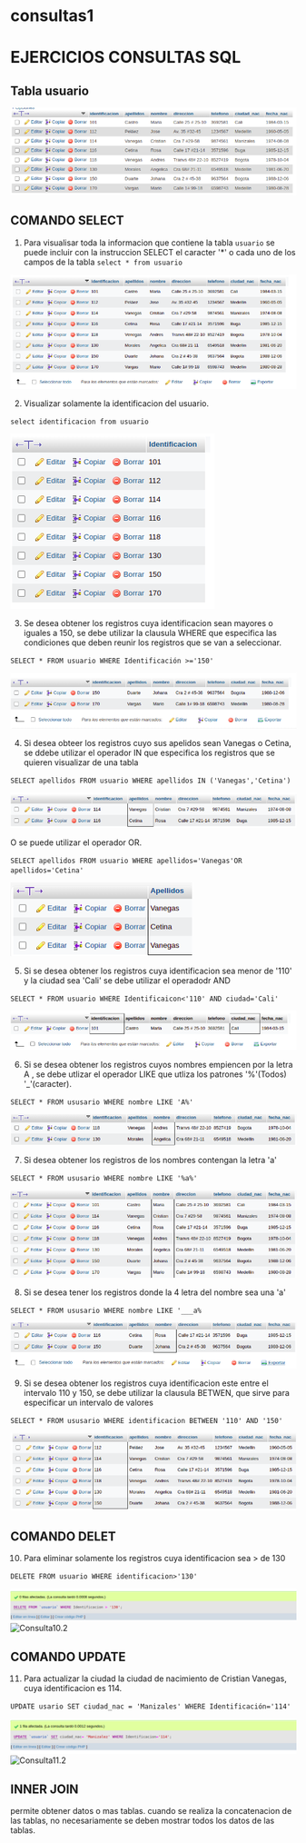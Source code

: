 # consultas1

#  EJERCICIOS CONSULTAS SQL

## Tabla usuario

![tabla usuario](img/tabla_usuario.png "Tabla usuario")

## COMANDO SELECT

1. Para visualisar toda la informacion que contiene la tabla `usuario` se puede incluir con la instruccion SELECT el caracter '*' o cada uno de los campos de la tabla
`select * from usuario` 

![Consulta1](img/Consulta1.png "Consulta1")

2. Visualizar solamente la identificacion del usuario.

`select identificacion from usuario`

![Consulta2](img/consulta2.png "Consulta2")

3. Se desea obtener los registros cuya identificacion sean mayores o iguales a 150, se debe utilizar la clausula WHERE que especifica las condiciones que deben reunir los registros que se van a seleccionar.

`SELECT * FROM usuario WHERE Identificación >='150'`

![consulta3](img/consulta3.png)

4. Si desea obteer los registros cuyo sus apelidos sean Vanegas o Cetina, se ddebe utilizar el operador IN que especifica los registros que se quieren visualizar de una tabla

`SELECT apellidos FROM usuario WHERE apellidos IN ('Vanegas','Cetina')`

![consulta4](img/consulta4.png)

O se puede utilizar el operador OR.

`SELECT apellidos FROM usuario WHERE apellidos='Vanegas'OR apellidos='Cetina'`

![consulta4.1](img/consulta4.1.png)

5. Si se desea obtener los registros cuya identificacion sea menor de '110' y la ciudad sea 'Cali' se debe utilizar el operadodr AND

`SELECT * FROM usuario WHERE Identificaicon<'110' AND ciudad='Cali'`

![Consulta5](img/Consulta5.png "Consulta5")

6. Si se desea obtener los registros cuyos nombres  empiencen por la letra A , se debe utlizar el operador LIKE que utliza los patrones '%'(Todos) '_'(caracter).

`SELECT * FROM ususario WHERE nombre LIKE 'A%'`

![Consulta6](img/Consulta6.png "Consulta6")

7. Si desea obtener los registros de los nombres contengan la letra 'a'

`SELECT * FROM ususario WHERE nombre LIKE '%a%'`

![Consulta7](img/Consulta7.png "Consulta7")

8. Si se desea tener los registros donde la 4 letra del nombre sea una 'a' 

`SELECT * FROM ususario WHERE nombre LIKE '___a%`

![Consulta8](img/Consulta8.png "Consulta8")

9. Si se desea obtener los registros cuya identificacion este entre el intervalo 110 y 150, se debe utilizar la clausula BETWEN, que sirve para especificar un intervalo de valores 

`SELECT * FROM ususario WHERE identificacion BETWEEN '110' AND '150'`

![Consulta9](img/Consulta9.png "Consulta9")

## COMANDO DELET

10. Para eliminar solamente los registros cuya identificacion sea > de 130

`DELETE FROM usuario WHERE identificacion>'130'`

![Consulta10](img/Consulta10.png "Consulta10")
![Consulta10.2](img/consulta10.2.png.png "Consulta10.2")

## COMANDO UPDATE 

11. Para actualizar la ciudad la ciudad de nacimiento de Cristian Vanegas, cuya identificacion es 114.

`UPDATE usario SET ciudad_nac = 'Manizales' WHERE Identificación='114'`

![Consulta11](img/Consulta11.png "Consulta11")
![Consulta11.2](img/consulta11.2.png.png "Consulta11.2")

## INNER JOIN 

permite obtener datos o mas tablas. cuando se realiza la concatenacion de las tablas, no necesariamente se deben mostrar todos los datos de las tablas.